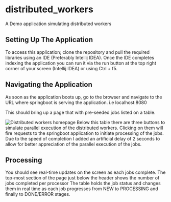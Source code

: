 # distributed_workers
A Demo application simulating distributed workers

## Setting Up The Application
To access this application; clone the repository and pull the required libraries using an IDE (Preferably Intellij IDEA).
Once the IDE completes indexing the application you can run it via the run button at the top right corner of your screen (Intellij IDEA) or using Ctrl + f5.

## Navigating the Application
As soon as the application boots up, go to the browser and navigate to the URL where springboot is serving the application. i.e 
localhost:8080

This should bring up a page that with pre-seeded jobs listed on a table.

![Distributed workers homepage](https://i.ibb.co/fSxFgbX/distributed-workers.jpg)
Below this table there are three buttons to simulate parallel execution of the distributed workers.
Clicking on them will fire requests to the springboot application to initiate processing of the jobs.
Due to the speed of completion I added an artificial delay of 2 seconds to allow for better appreciation of the parallel execution of the jobs.

## Processing
You should see real-time updates on the screen as each jobs complete.
The top-most section of the page just below the header shows the number of jobs completed per processor
The table holds the job status and changes them in real time as each job progresses from NEW to PROCESSING and finally to DONE/ERROR stages.

